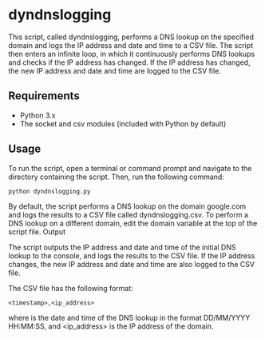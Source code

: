 # dyndnslogging

This script, called dyndnslogging, performs a DNS lookup on the specified domain and logs the IP address and date and time to a CSV file. The script then enters an infinite loop, in which it continuously performs DNS lookups and checks if the IP address has changed. If the IP address has changed, the new IP address and date and time are logged to the CSV file.
## Requirements

   - Python 3.x
   - The socket and csv modules (included with Python by default)

## Usage

To run the script, open a terminal or command prompt and navigate to the directory containing the script. Then, run the following command:

```python dyndnslogging.py```

By default, the script performs a DNS lookup on the domain google.com and logs the results to a CSV file called dyndnslogging.csv. To perform a DNS lookup on a different domain, edit the domain variable at the top of the script file.
Output

The script outputs the IP address and date and time of the initial DNS lookup to the console, and logs the results to the CSV file. If the IP address changes, the new IP address and date and time are also logged to the CSV file.

The CSV file has the following format:

```<timestamp>,<ip_address>```

where <timestamp> is the date and time of the DNS lookup in the format DD/MM/YYYY HH:MM:SS, and <ip_address> is the IP address of the domain.
